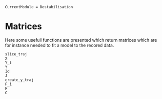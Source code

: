 ```@meta
CurrentModule = Destabilisation
```

# Matrices

Here some usefull functions are presented which return matrices which are for instance needed to fit a model to the recored data.

```@docs
slice_traj
X
Y_t
Y
Id
J
create_y_traj
F_i
F
C
```